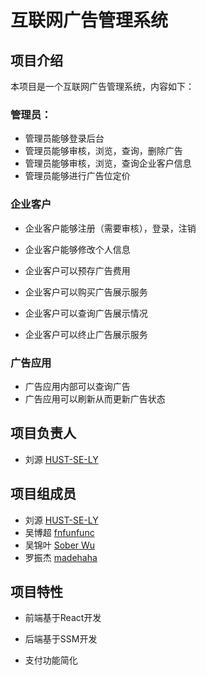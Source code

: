 # 互联网广告管理系统

## 项目介绍

本项目是一个互联网广告管理系统，内容如下：

### 管理员：

- 管理员能够登录后台
- 管理员能够审核，浏览，查询，删除广告
- 管理员能够审核，浏览，查询企业客户信息
- 管理员能够进行广告位定价

### 企业客户

- 企业客户能够注册（需要审核），登录，注销
- 企业客户能够修改个人信息
- 企业客户可以预存广告费用

- 企业客户可以购买广告展示服务
- 企业客户可以查询广告展示情况
- 企业客户可以终止广告展示服务

### 广告应用

- 广告应用内部可以查询广告
- 广告应用可以刷新从而更新广告状态



## 项目负责人

- 刘源	[HUST-SE-LY](https://github.com/HUST-SE-LY)



## 项目组成员

- 刘源	[HUST-SE-LY](https://github.com/HUST-SE-LY)
- 吴博超 [fnfunfunc](https://github.com/fnfunfunc)
- 吴锦叶 [Sober Wu](https://github.com/Sober7135)
- 罗振杰 [madehaha](https://github.com/madehaha)


## 项目特性

- 前端基于React开发
- 后端基于SSM开发

- 支付功能简化
